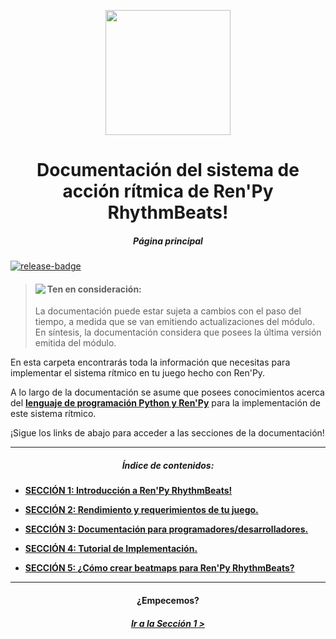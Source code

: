 <!-- Shields -->
[release]: https://github.com/CharlieFuu69/RenPy_RhythmBeats/releases
[release-badge]: https://img.shields.io/github/v/release/CharlieFuu69/RenPy_RhythmBeats?style=for-the-badge&logo=github

<p align="center">
  <img width="200" height="200" src="https://user-images.githubusercontent.com/77955772/208582867-fe267999-3f6c-448f-ae78-26b14ced10ac.png">
</p>
<h1 align = "center"> Documentación del sistema de acción rítmica de Ren'Py RhythmBeats! </h1>
<h5 align = "center"> Página principal </h5>

<!-- Versión actual -->
[![release-badge]][release]

> <p align="left">
>    <img align="left" src="https://user-images.githubusercontent.com/77955772/143798585-2a612721-a193-4ec0-af5f-811c6bef6c4c.png"/>
>    <h4>Ten en consideración:</h4>
> </p>
> La documentación puede estar sujeta a cambios con el paso del tiempo, a medida que se van emitiendo actualizaciones del módulo.
> En síntesis, la documentación considera que posees la última versión emitida del módulo.

En esta carpeta encontrarás toda la información que necesitas para implementar el sistema rítmico en tu juego hecho con Ren'Py.

A lo largo de la documentación se asume que posees conocimientos acerca del **<u>lenguaje de programación Python y Ren'Py</u>** para la implementación de este sistema rítmico.

¡Sigue los links de abajo para acceder a las secciones de la documentación!

---

<h5 align="center">Índice de contenidos:</h5>

* **[SECCIÓN 1: Introducción a Ren'Py RhythmBeats!](doc_section_01.md)**

* **[SECCIÓN 2: Rendimiento y requerimientos de tu juego.](doc_section_02.md)**

* **[SECCIÓN 3: Documentación para programadores/desarrolladores.](doc_section_03.md)**

* **[SECCIÓN 4: Tutorial de Implementación.](doc_section_04.md)**

* **[SECCIÓN 5: ¿Cómo crear beatmaps para Ren'Py RhythmBeats?](doc_section_05.md)**

---

<h4 align = "center"> ¿Empecemos? </h4>
<h5 align = "center"> <a href="doc_section_01.md"> Ir a la Sección 1 ></a> </h5>
